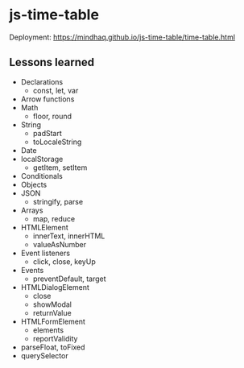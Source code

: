 # js-time-table

Deployment:
https://mindhaq.github.io/js-time-table/time-table.html

## Lessons learned
* Declarations
  * const, let, var
* Arrow functions
* Math
  * floor, round
* String
  * padStart
  * toLocaleString
* Date
* localStorage
  * getItem, setItem
* Conditionals
* Objects
* JSON
  * stringify, parse
* Arrays
  * map, reduce
* HTMLElement
  * innerText, innerHTML
  * valueAsNumber
* Event listeners
  * click, close, keyUp
* Events
  * preventDefault, target
* HTMLDialogElement
  * close
  * showModal
  * returnValue
* HTMLFormElement
  * elements
  * reportValidity
* parseFloat, toFixed
* querySelector
